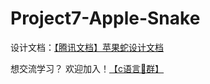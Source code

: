 # Project7-Apple-Snake

设计文档：[【腾讯文档】苹果蛇设计文档](https://docs.qq.com/doc/DYVNYZWp1YnhHUkJO)

想交流学习？ 欢迎加入！[【c语言🥕群】](https://jq.qq.com/?_wv=1027&k=uHL73uhX) 
